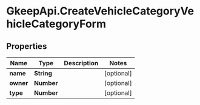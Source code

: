 # GkeepApi.CreateVehicleCategoryVehicleCategoryForm

## Properties
Name | Type | Description | Notes
------------ | ------------- | ------------- | -------------
**name** | **String** |  | [optional] 
**owner** | **Number** |  | [optional] 
**type** | **Number** |  | [optional] 
